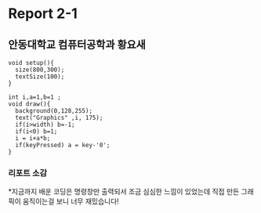# Report 2-1
## 안동대학교 컴퓨터공학과 황요새
```
void setup(){
  size(800,300);
  textSize(100);
}

int i,a=1,b=1 ;
void draw(){
  background(0,128,255);
  text("Graphics" ,i, 175);
  if(i>width) b=-1;
  if(i<0) b=1;
  i = i+a*b;
  if(keyPressed) a = key-'0';
}
```

### 리포트 소감
*지금까지 배운 코딩은 명령창만 출력되서 조금 심심한 느낌이 있었는데 직접 만든 그래픽이 움직이는걸 보니 너무 재밌습니다!
